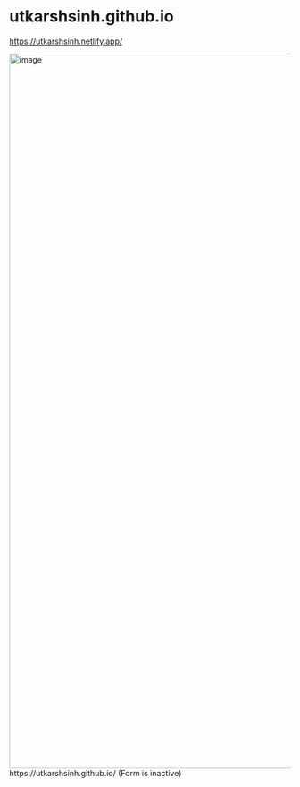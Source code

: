 # utkarshsinh.github.io

https://utkarshsinh.netlify.app/

<img width="1280" alt="image" src="https://user-images.githubusercontent.com/107430204/182599290-c92d7bf6-c654-4eb6-bf9a-9e250eb32466.png">
https://utkarshsinh.github.io/ (Form is inactive)
